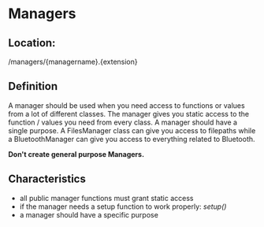 # Managers

## Location: ##
/managers/{managername}.{extension}

## Definition ##
A manager should be used when you need access to functions or values from a lot of different classes. The manager gives you static access to the function / values you need from every class. A manager should have a single purpose. A FilesManager class can give you access to filepaths while a BluetoothManager can give you access to everything related to Bluetooth.

**Don't create general purpose Managers.**

## Characteristics ##

- all public manager functions must grant static access
- if the manager needs a setup function to work properly: *setup()*
- a manager should have a specific purpose





